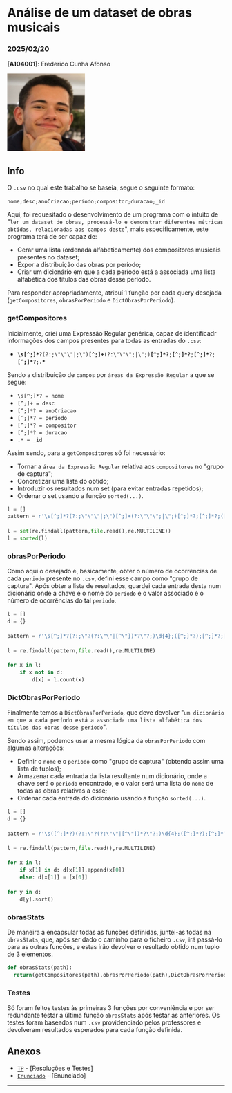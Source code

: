 # Análise de um dataset de obras musicais

### 2025/02/20

**[A104001]**: Frederico Cunha Afonso  

![Fred](../Photo.png)  

## Info
O `.csv` no qual este trabalho se baseia, segue o seguinte formato:

`nome;desc;anoCriacao;periodo;compositor;duracao;_id`

Aqui, foi requesitado o desenvolvimento de um programa com o intuito de "`ler um dataset de obras, processá-lo e demonstrar diferentes métricas obtidas, relacionadas aos campos deste`", mais especificamente, este programa terá de ser capaz de:
* Gerar uma lista (ordenada alfabeticamente) dos compositores musicais presentes no dataset;
* Expor a distribuição das obras por período;
* Criar um dicionário em que a cada período está a associada uma lista alfabética dos títulos das obras desse período.


Para responder apropriadamente, atribuí 1 função por cada query desejada (`getCompositores`, `obrasPorPeriodo` e `DictObrasPorPeriodo`).

### getCompositores
Inicialmente, criei uma Expressão Regular genérica, capaz de identificadr informações dos campos presentes para todas as entradas do `.csv`:

* **`\s[^;]*?`**`(?:;\"\"\"|;\")`**`[^;]+`**`(?:\"\"\";|\";)`**`[^;]*?`**`;`**`[^;]*?`**`;`**`[^;]*?`**`;`**`[^;]*?`**`;`**`.*`**

Sendo a distribuição de `campos` por `áreas da Expressão Regular` a que se segue:

* `\s[^;]*? = nome`
* `[^;]+ = desc`
* `[^;]*? = anoCriacao`
* `[^;]*? = periodo`
* `[^;]*? = compositor`
* `[^;]*? = duracao`
* `.* = _id`

Assim sendo, para a `getCompositores` só foi necessário:
- Tornar a `área da Expressão Regular` relativa aos `compositores` no "grupo de captura";
- Concretizar uma lista do obtido;
- Introduzir os resultados num set (para evitar entradas repetidos);
- Ordenar o set usando a função `sorted(...)`.


```py
l = []
pattern = r'\s[^;]*?(?:;\"\"\"|;\")[^;]+(?:\"\"\";|\";)[^;]*?;[^;]*?;([^;]*?);[^;]*?;.*'

l = set(re.findall(pattern,file.read(),re.MULTILINE))
l = sorted(l)
```


### obrasPorPeriodo
Como aqui o desejado é, basicamente, obter o número de ocorrências de cada `periodo` presente no `.csv`, defini esse campo como "grupo de captura". 
Após obter a lista de resultados, guardei cada entrada desta num dicionário onde a chave é o nome do `periodo` e o valor associado é o número de ocorrências do tal `periodo`.

```py
l = []
d = {}

pattern = r'\s[^;]*?(?:;\"?(?:\"\"|[^\"])*?\"?;)\d{4};([^;]*?);[^;]*?;[^;]*?;\d*?'

l = re.findall(pattern,file.read(),re.MULTILINE)

for x in l:
    if x not in d:
        d[x] = l.count(x)
```

### DictObrasPorPeriodo
Finalmente temos a `DictObrasPorPeriodo`, que deve devolver "`um dicionário em que a cada período está a associada uma lista alfabética dos títulos das obras desse período`".

Sendo assim, podemos usar a mesma lógica da `obrasPorPeriodo` com algumas alterações:

- Definir o `nome` e o `periodo` como "grupo de captura" (obtendo assim uma lista de tuplos);
- Armazenar cada entrada da lista resultante num dicionário, onde a chave será o `periodo` encontrado, e o valor será uma lista do `nome` de todas as obras relativas a esse;
- Ordenar cada entrada do dicionário usando a função `sorted(...)`. 

```py
l = []
d = {}

pattern = r'\s([^;]*?)(?:;\"?(?:\"\"|[^\"])*?\"?;)\d{4};([^;]*?);[^;]*?;[^;]*?;\d*?'

l = re.findall(pattern,file.read(),re.MULTILINE)

for x in l:
    if x[1] in d: d[x[1]].append(x[0])
    else: d[x[1]] = [x[0]]

for y in d:
    d[y].sort()
```

### obrasStats
De maneira a encapsular todas as funções definidas, juntei-as todas na `obrasStats`, que, após ser dado o caminho para o ficheiro `.csv`, irá passá-lo para as outras funções, e estas irão devolver o resultado obtido num tuplo de 3 elementos.

```py
def obrasStats(path):
  return(getCompositores(path),obrasPorPeriodo(path),DictObrasPorPeriodo(path))
```

### Testes
Só foram feitos testes às primeiras 3 funções por conveniência e por ser redundante testar a última função `obrasStats` após testar as anteriores.
Os testes foram baseados num `.csv` providenciado pelos professores e devolveram resultados esperados para cada função definida.

## Anexos 
- [`TP`](TPC2.ipynb) - [Resoluções e Testes] 
- [`Enunciado`](Enunciado.pdf) - [Enunciado] 
---